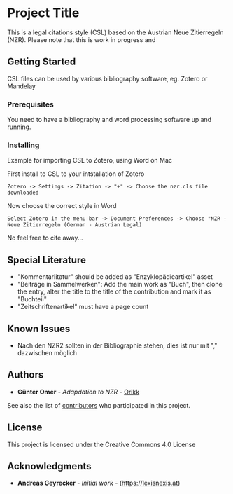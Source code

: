 # Project Title

This is a legal citations style (CSL) based on the Austrian Neue Zitierregeln (NZR).
Please note that this is work in progress and 

## Getting Started

CSL files can be used by various bibliography software, eg. Zotero or Mandelay

### Prerequisites

You need to have a bibliography and word processing software up and running.

### Installing

Example for importing CSL to Zotero, using Word on Mac

First install to CSL to your intstallation of Zotero

```
Zotero -> Settings -> Zitation -> "+" -> Choose the nzr.cls file downloaded
```

Now choose the correct style in Word

```
Select Zotero in the menu bar -> Document Preferences -> Choose "NZR - Neue Zitierregeln (German - Austrian Legal)
```

No feel free to cite away...

## Special Literature

* "Kommentarlitatur" should be added as "Enzyklopädieartikel" asset
* "Beiträge in Sammelwerken": Add the main work as "Buch", then clone the entry, alter the title to the title of the contribution and mark it as "Buchteil"
* "Zeitschriftenartikel" must have a page count

## Known Issues

* Nach den NZR2 sollten in der Bibliographie <Nachname> <Vorname> stehen, dies ist nur mit "," dazwischen möglich  

## Authors

* **Günter Omer** - *Adapdation to NZR* - [Orikk](https://github.com/Orikk)


See also the list of [contributors](https://github.com/your/project/contributors) who participated in this project.

## License

This project is licensed under the Creative Commons 4.0 License

## Acknowledgments

* **Andreas Geyrecker** - *Initial work* - (https://lexisnexis.at)